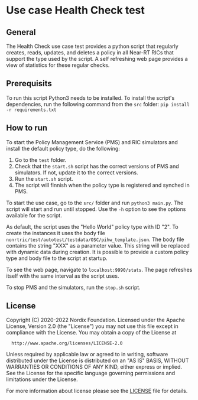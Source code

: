 # Use case Health Check test

## General

The Health Check use case test provides a python script that regularly creates, reads, updates, and deletes a policy
in all Near-RT RICs that support the type used by the script. A self refreshing web page provides a view of statistics
for these regular checks.

## Prerequisits

To run this script Python3 needs to be installed. To install the script's dependencies, run the following command from
the `src` folder: `pip install -r requirements.txt`

## How to run

To start the Policy Management Service (PMS) and RIC simulators and install the default policy type, do the following:

1. Go to the `test` folder.
2. Check that the `start.sh` script has the correct versions of PMS and simulators. If not, update it to the correct versions.
3. Run the `start.sh` script.
4. The script will finnish when the policy type is registered and synched in PMS.

To start the use case, go to the `src/` folder and run `python3 main.py`. The script will start and run until stopped. Use the `-h` option to
see the options available for the script.

As default, the script uses the "Hello World" policy type with ID "2". To create the instances it uses the body file
`nonrtric/test/autotest/testdata/OSC/pihw_template.json`. The body file contains the string "XXX" as a parameter value.
This string will be replaced with dynamic data during creation. It is possible to provide a custom policy type and
body file to the script at startup.

To see the web page, navigate to `localhost:9990/stats`. The page refreshes itself with the same interval as the script
uses.

To stop PMS and the simulators, run the `stop.sh` script.

## License

Copyright (C) 2020-2022 Nordix Foundation.
Licensed under the Apache License, Version 2.0 (the "License")
you may not use this file except in compliance with the License.
You may obtain a copy of the License at

      http://www.apache.org/licenses/LICENSE-2.0

Unless required by applicable law or agreed to in writing, software
distributed under the License is distributed on an "AS IS" BASIS,
WITHOUT WARRANTIES OR CONDITIONS OF ANY KIND, either express or implied.
See the License for the specific language governing permissions and
limitations under the License.

For more information about license please see the [LICENSE](LICENSE.txt) file for details.
